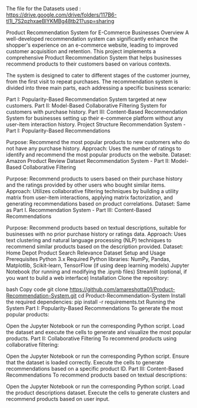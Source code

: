 The file for the Datasets used : https://drive.google.com/drive/folders/117B6-tl1l_7S2pzhxaeBlYKMBg48tb21?usp=sharing


Product Recommendation System for E-Commerce Businesses
Overview
A well-developed recommendation system can significantly enhance the shopper's experience on an e-commerce website, leading to improved customer acquisition and retention. This project implements a comprehensive Product Recommendation System that helps businesses recommend products to their customers based on various contexts.

The system is designed to cater to different stages of the customer journey, from the first visit to repeat purchases. The recommendation system is divided into three main parts, each addressing a specific business scenario:

Part I: Popularity-Based Recommendation System targeted at new customers.
Part II: Model-Based Collaborative Filtering System for customers with purchase history.
Part III: Content-Based Recommendation System for businesses setting up their e-commerce platform without any user-item interaction history.
Project Structure
Recommendation System - Part I: Popularity-Based Recommendations

Purpose: Recommend the most popular products to new customers who do not have any purchase history.
Approach: Uses the number of ratings to identify and recommend the most popular products on the website.
Dataset: Amazon Product Review Dataset
Recommendation System - Part II: Model-Based Collaborative Filtering

Purpose: Recommend products to users based on their purchase history and the ratings provided by other users who bought similar items.
Approach: Utilizes collaborative filtering techniques by building a utility matrix from user-item interactions, applying matrix factorization, and generating recommendations based on product correlations.
Dataset: Same as Part I.
Recommendation System - Part III: Content-Based Recommendations

Purpose: Recommend products based on textual descriptions, suitable for businesses with no prior purchase history or ratings data.
Approach: Uses text clustering and natural language processing (NLP) techniques to recommend similar products based on the description provided.
Dataset: Home Depot Product Search Relevance Dataset
Setup and Usage
Prerequisites
Python 3.x
Required Python libraries: NumPy, Pandas, Matplotlib, Scikit-learn, TensorFlow (if using deep learning models)
Jupyter Notebook (for running and modifying the .ipynb files)
Streamlit (optional, if you want to build a web interface)
Installation
Clone the repository:

bash
Copy code
git clone https://github.com/amareshotta01/Product-Recommendation-System.git
cd Product-Recommendation-System
Install the required dependencies:
pip install -r requirements.txt
Running the System
Part I: Popularity-Based Recommendations
To generate the most popular products:

Open the Jupyter Notebook or run the corresponding Python script.
Load the dataset and execute the cells to generate and visualize the most popular products.
Part II: Collaborative Filtering
To recommend products using collaborative filtering:

Open the Jupyter Notebook or run the corresponding Python script.
Ensure that the dataset is loaded correctly.
Execute the cells to generate recommendations based on a specific product ID.
Part III: Content-Based Recommendations
To recommend products based on textual descriptions:

Open the Jupyter Notebook or run the corresponding Python script.
Load the product descriptions dataset.
Execute the cells to generate clusters and recommend products based on user input.
